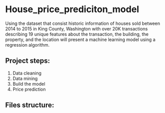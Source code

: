 # House_price_prediciton_model
Using the dataset that consist historic information of houses sold between 2014 to 2015 in King County, Washington with over 20K transactions describing 19 unique features about the transaction, the building, the property, and the location will present a machine learning model using a regression algorithm. 

## Project steps:

1. Data cleaning
2. Data mining
3. Build the model
4. Price prediction

## Files structure:
